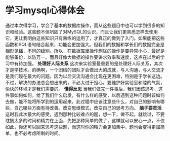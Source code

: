 # 学习mysql心得体会
通过本次得学习，学会了基本的数据库操作，而从这些题目中也可以学到很多的知识和经验。这些题不但巩固了对MySQL的认识，而且让我们更熟悉怎样去使用它，更让我明白这些知识只有熟练的运用了，才真正的做到了入门。如果能把这些函数和SQL语句结合起来，功能会更加强大。但我们的数据和学长们的数据完全是相形见绌，不同的级别。所以，在数据库里操作删除的操作是要异常小心，最好是能够备份，以防万一。而且好像大数据的操作要讲求效率和速度，这点在以后的学习中有待加强。
**处理好人际关系**
这次来实验室最重要的是处理好人际关系，其次才是学技术。的确啊，一个团结的团队才会做出大的成就，与人沟通，与人交流才是我们现在最大的问题。因为以后交流沟通会比现在更困难，特别是于学长这边。不过，解决的办法总会想出来的，不必太过于担心。要维护好实验室和睦的气氛，愉快的环境才是我们需要的。
**懂得反思**
	当我们做完一件事后，我们因该思考，这件事如何如何，给了我们什么启发，有什么样的感受，以后遇到这种问题时该如何去做，能不能将所学到的运用起来，此过程中应该注意些什么，对自己的影响有哪些，自己哪些方面有待改善。改变思维模式，改变自己的思考方向。
**脑子要灵活**
这时我此次最大的感受，遇到那种比较难点的题，想一下，做不起，就跳过，不要耽搁太多的时间和精力在上面，先把那种简单的做了，这样就可以安心一点，不仅如此，你还可以回来思考这些题，而这时你的精力会更加集中，题也会变得更加简单，也不必考虑所剩的时间。
